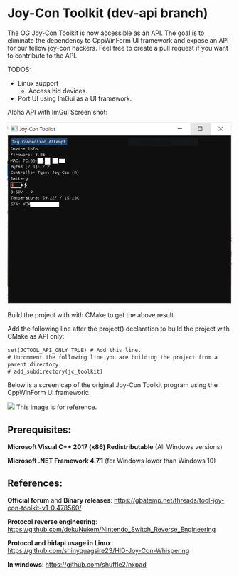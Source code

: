 # Joy-Con Toolkit (dev-api branch)
The OG Joy-Con Toolkit is now accessible as an API.
The goal is to eliminate the dependency to CppWinForm UI framework and expose an API for our fellow joy-con hackers. Feel free to create a pull request if you want to contribute to the API.

TODOS:
  - Linux support
    - Access hid devices.
  - Port UI using ImGui as a UI framework.


Alpha API with ImGui Screen shot:

![](./ui2_screen_cap.png)

Build the project with with CMake to get the above result.

Add the following line after the project() declaration to build the project with CMake as API only:
```
set(JCTOOL_API_ONLY TRUE) # Add this line.
# Uncomment the following line you are building the project from a parent directory.
# add_subdirectory(jc_toolkit)
```
Below is a screen cap of the original Joy-Con Toolkit program using the CppWinForm UI framework:

![](http://ctcaer.com/wii/jc6.png)
This image is for reference.

## Prerequisites:

**Microsoft Visual C++ 2017 (x86) Redistributable** (All Windows versions)

**Microsoft .NET Framework 4.7.1** (for Windows lower than Windows 10)

## References:

**Official forum** and **Binary releases**: https://gbatemp.net/threads/tool-joy-con-toolkit-v1-0.478560/

**Protocol reverse engineering**: https://github.com/dekuNukem/Nintendo_Switch_Reverse_Engineering

**Protocol and hidapi usage in Linux**: https://github.com/shinyquagsire23/HID-Joy-Con-Whispering

**In windows**: https://github.com/shuffle2/nxpad
